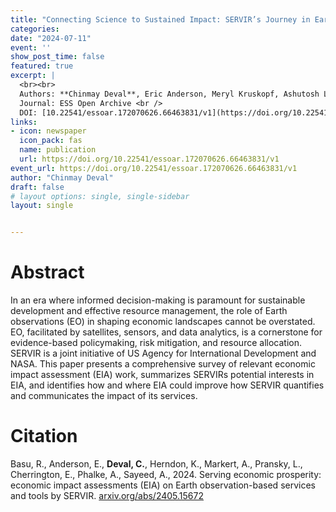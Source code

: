 ```yaml
---
title: "Connecting Science to Sustained Impact: SERVIR’s Journey in Earth Observations for Water Resources Management and Future Pathways"
categories:
date: "2024-07-11"
event: ''
show_post_time: false
featured: true
excerpt: |
  <br><br>
  Authors: **Chinmay Deval**, Eric Anderson, Meryl Kruskopf, Ashutosh Limaye, Biplov Bhandari, Amanda Markert, Africa I. Flores-Anderson, Denis Macharia Muthike, Reetwika Basu, Manish Shrestha, Miguel Laverde-Barajas, Jorge Luis Sanchez Lozano, Emil A. Cherrington, Jamilatou Chaibou Begou, Betzy E. Hernandez Sandoval, Robert Griffin, Daniel Irwin <br/>
  Journal: ESS Open Archive <br />
  DOI: [10.22541/essoar.172070626.66463831/v1](https://doi.org/10.22541/essoar.172070626.66463831/v1)
links:
- icon: newspaper
  icon_pack: fas
  name: publication
  url: https://doi.org/10.22541/essoar.172070626.66463831/v1
event_url: https://doi.org/10.22541/essoar.172070626.66463831/v1
author: "Chinmay Deval"
draft: false
# layout options: single, single-sidebar
layout: single


---
```


# Abstract

In an era where informed decision-making is paramount for sustainable development and effective resource management, the role of Earth observations (EO) in shaping economic landscapes cannot be overstated. EO, facilitated by satellites, sensors, and data analytics, is a cornerstone for evidence-based policymaking, risk mitigation, and resource allocation. SERVIR is a joint initiative of US Agency for International Development and NASA. This paper presents a comprehensive survey of relevant economic impact assessment (EIA) work, summarizes SERVIRs potential interests in EIA, and identifies how and where EIA could improve how SERVIR quantifies and communicates the impact of its services.


# Citation

Basu, R., Anderson, E., **Deval, C.**, Herndon, K., Markert, A., Pransky, L., Cherrington, E., Phalke, A., Sayeed, A., 2024. Serving economic prosperity: economic impact assessments (EIA) on Earth observation-based services and tools by SERVIR. [arxiv.org/abs/2405.15672](https://arxiv.org/abs/2405.15672)